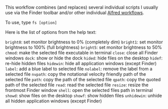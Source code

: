 This workflow combines (and replaces) several individual scripts I usually use via the Finder toolbar and/or other individual [Alfred workflows](https://github.com/unforswearing/alfred-workflows). 

To use, type `fs [option]`

Here is the list of options from the help text:  
  
`bright0`: set monitor brightness to 0% (completely dim)
`bright1`: set monitor brightness to 100% (full brightness)
`bright5`: set monitor brightness to 50%
`chmod`: make the selected file executable in terminal
`close`: close all Finder windows
`dock`: show or hide the dock
`hided`: hide files on the desktop
`hidef`: re-hide hidden files
`hidewin`: hide all application windows (except Finder)
`label`: add a blue label to selected file
`nolabel`: remove the label from a selected file
`nvpath`: copy the notational velocity friendly path of the selected file
`path`: copy the path of the selected file
`qpath`: copy the quoted path of the selected file
`read`: read the selected file
`resize`: resize the frontmost Finder window
`shell`: open the selected files path in terminal
`showd`: show files on the desktop
`showf`: show hidden files
`unhidewin`: unhide all hidden application windows (except Finder)
